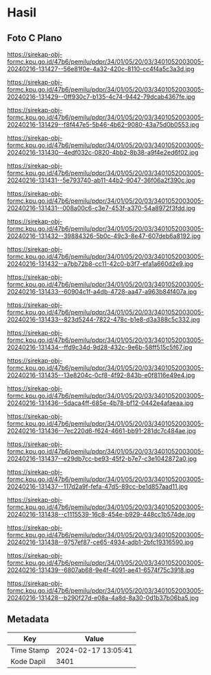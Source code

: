 # Hasil

## Foto C Plano

https://sirekap-obj-formc.kpu.go.id/47b6/pemilu/pdpr/34/01/05/20/03/3401052003005-20240216-131427--56e81f0e-4a32-420c-8110-cc4f4a5c3a3d.jpg

https://sirekap-obj-formc.kpu.go.id/47b6/pemilu/pdpr/34/01/05/20/03/3401052003005-20240216-131429--0ff930c7-b135-4c74-9442-79dcab4367fe.jpg

https://sirekap-obj-formc.kpu.go.id/47b6/pemilu/pdpr/34/01/05/20/03/3401052003005-20240216-131429--f8f447e5-5b46-4b62-9080-43a75d0b0553.jpg

https://sirekap-obj-formc.kpu.go.id/47b6/pemilu/pdpr/34/01/05/20/03/3401052003005-20240216-131430--4edf032c-0820-4bb2-8b38-a9f4e2ed6f02.jpg

https://sirekap-obj-formc.kpu.go.id/47b6/pemilu/pdpr/34/01/05/20/03/3401052003005-20240216-131431--5e793740-ab11-44b2-9047-36f06a2f390c.jpg

https://sirekap-obj-formc.kpu.go.id/47b6/pemilu/pdpr/34/01/05/20/03/3401052003005-20240216-131431--008a00c6-c3e7-453f-a370-54a8972f3fdd.jpg

https://sirekap-obj-formc.kpu.go.id/47b6/pemilu/pdpr/34/01/05/20/03/3401052003005-20240216-131432--39884326-5b0c-49c3-8e47-607deb6a8192.jpg

https://sirekap-obj-formc.kpu.go.id/47b6/pemilu/pdpr/34/01/05/20/03/3401052003005-20240216-131432--a7bb72b8-cc11-42c0-b3f7-efa1a660d2e9.jpg

https://sirekap-obj-formc.kpu.go.id/47b6/pemilu/pdpr/34/01/05/20/03/3401052003005-20240216-131433--60904c1f-a4db-4728-aa47-a963b84f407a.jpg

https://sirekap-obj-formc.kpu.go.id/47b6/pemilu/pdpr/34/01/05/20/03/3401052003005-20240216-131433--823d5244-7822-478c-b1e8-d3a388c5c332.jpg

https://sirekap-obj-formc.kpu.go.id/47b6/pemilu/pdpr/34/01/05/20/03/3401052003005-20240216-131434--ffd9c34d-9d28-432c-9e6b-58ff515c5f67.jpg

https://sirekap-obj-formc.kpu.go.id/47b6/pemilu/pdpr/34/01/05/20/03/3401052003005-20240216-131435--13e8204c-0cf8-4f92-843b-e0f8116e49e4.jpg

https://sirekap-obj-formc.kpu.go.id/47b6/pemilu/pdpr/34/01/05/20/03/3401052003005-20240216-131436--5daca4ff-685e-4b78-bf12-0442e4afaeaa.jpg

https://sirekap-obj-formc.kpu.go.id/47b6/pemilu/pdpr/34/01/05/20/03/3401052003005-20240216-131436--7ec220d6-f624-4661-bb91-281dc7c484ae.jpg

https://sirekap-obj-formc.kpu.go.id/47b6/pemilu/pdpr/34/01/05/20/03/3401052003005-20240216-131437--e29db7cc-be93-45f2-b7e7-c3e1042872a0.jpg

https://sirekap-obj-formc.kpu.go.id/47b6/pemilu/pdpr/34/01/05/20/03/3401052003005-20240216-131437--117d2a9f-fefa-47d5-89cc-be1d857aad11.jpg

https://sirekap-obj-formc.kpu.go.id/47b6/pemilu/pdpr/34/01/05/20/03/3401052003005-20240216-131438--c1115539-16c8-454e-b929-448cc1b574de.jpg

https://sirekap-obj-formc.kpu.go.id/47b6/pemilu/pdpr/34/01/05/20/03/3401052003005-20240216-131438--9757ef87-ce65-4934-adb1-2bfc19316590.jpg

https://sirekap-obj-formc.kpu.go.id/47b6/pemilu/pdpr/34/01/05/20/03/3401052003005-20240216-131439--6807ab68-9e4f-4091-ae41-6574f75c3918.jpg

https://sirekap-obj-formc.kpu.go.id/47b6/pemilu/pdpr/34/01/05/20/03/3401052003005-20240216-131428--b290f27d-e08a-4a8d-8a30-0d1b37b06ba5.jpg


## Metadata

| Key        | Value               |
| ---------- | ------------------- |
| Time Stamp | 2024-02-17 13:05:41 |
| Kode Dapil | 3401                |



